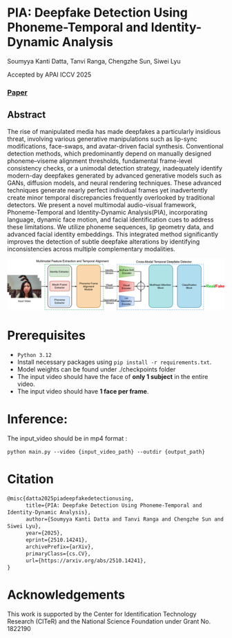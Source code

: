 
# PIA: Deepfake Detection Using Phoneme-Temporal and Identity-Dynamic Analysis

Soumyya Kanti Datta, Tanvi Ranga, Chengzhe Sun, Siwei Lyu

Accepted by APAI ICCV 2025
### [Paper](https://arxiv.org/abs/2510.14241) 


## Abstract
The rise of manipulated media has made deepfakes a particularly insidious threat, involving various generative manipulations such as lip-sync modifications, face-swaps, and avatar-driven facial synthesis. Conventional detection methods, which predominantly depend on manually designed phoneme–viseme alignment thresholds, fundamental frame-level consistency checks, or a unimodal detection strategy, inadequately identify modern-day deepfakes generated by advanced generative models such as GANs, diffusion models, and neural rendering techniques.
These advanced techniques generate nearly perfect individual frames yet inadvertently create minor temporal discrepancies frequently overlooked by traditional detectors. We present a novel multimodal audio-visual framework, Phoneme-Temporal and Identity-Dynamic Analysis(PIA), incorporating language, dynamic face motion, and facial identification cues to address these limitations. We utilize phoneme sequences, lip geometry data, and advanced facial identity embeddings. This integrated method significantly improves the detection of subtle deepfake alterations by identifying inconsistencies across multiple complementary modalities.

<img src='./Images/MainPipeline.jpg' width=900>

# Prerequisites
- `Python 3.12` 
- Install necessary packages using `pip install -r requirements.txt`.
- Model weights can be found under ./checkpoints folder
- The input video should have the face of **only 1 subject** in the entire video.
- The input video should have **1 face per frame**.

# Inference: 
The input_video should be in mp4 format :
```
python main.py --video {input_video_path} --outdir {output_path}
```
# Citation
```
@misc{datta2025piadeepfakedetectionusing,
      title={PIA: Deepfake Detection Using Phoneme-Temporal and Identity-Dynamic Analysis}, 
      author={Soumyya Kanti Datta and Tanvi Ranga and Chengzhe Sun and Siwei Lyu},
      year={2025},
      eprint={2510.14241},
      archivePrefix={arXiv},
      primaryClass={cs.CV},
      url={https://arxiv.org/abs/2510.14241}, 
}

```
# Acknowledgements
This work is supported by the Center
for Identification Technology Research (CITeR) and the National Science Foundation under Grant No. 1822190



